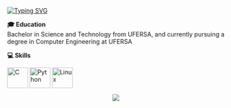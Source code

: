 [![Typing SVG](https://readme-typing-svg.demolab.com?font=Fira+Code&pause=1000&color=FFFFFF&random=false&width=435&lines=Hey%2C+I'm+Enthony+Araujo+)](https://git.io/typing-svg)

**🎓 Education**  
Bachelor in Science and Technology from UFERSA, and currently pursuing a degree in Computer Engineering at UFERSA

**💻 Skills**  

<p>
  <img 
    src="https://cdn.jsdelivr.net/gh/devicons/devicon/icons/c/c-original.svg" 
    alt="C"
    style="width: 48px; height: 48px; vertical-align: middle;"
  />
  <img 
    src="https://cdn.jsdelivr.net/gh/devicons/devicon/icons/python/python-original.svg" 
    alt="Python"
    style="width: 48px; height: 48px; vertical-align: middle;"
  />
  <img 
    src="https://cdn.jsdelivr.net/gh/devicons/devicon/icons/linux/linux-original.svg" 
    alt="Linux"
    style="width: 48px; height: 48px; vertical-align: middle;"
  />
  
<p align="center" >

  <img src="https://github-readme-stats.vercel.app/api/top-langs/?username=enthonyaraujo&layout=compact&theme=radical&hide_title=true&hide_border=true&bg_color=00000000" />
</p>
